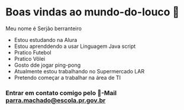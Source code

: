 # Boas vindas ao mundo-do-louco 🤡
Meu nome é Serjão berranteiro

- Estou estudando na Alura
- Estou aprenddendo a usar Linguagem Java script
- Pratico Futebol
- Pratico Vôlei
- Gosto dde jogar ping-pong
- Atualmente estou trabalhando no Supermercado LAR
- Pretendo começar a trabalhar na área de TI

### Entrar em contato comigo pelo 📧-Mail parra.machado@escola.pr.gov.br ###
